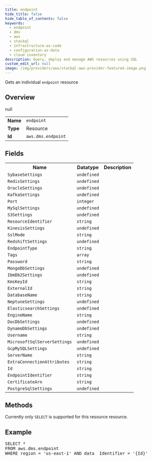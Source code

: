 ```yaml
---
title: endpoint
hide_title: false
hide_table_of_contents: false
keywords:
  - endpoint
  - dms
  - aws
  - stackql
  - infrastructure-as-code
  - configuration-as-data
  - cloud inventory
description: Query, deploy and manage AWS resources using SQL
custom_edit_url: null
image: /img/providers/aws/stackql-aws-provider-featured-image.png
---
```

Gets an individual <code>endpoint</code> resource

## Overview
<table><tbody>
<tr><td><b>Name</b></td><td><code>endpoint</code></td></tr>
<tr><td><b>Type</b></td><td>Resource</td></tr>
null
<tr><td><b>Id</b></td><td><code>aws.dms.endpoint</code></td></tr>
</tbody></table>

## Fields
<table><tbody>
<tr><th>Name</th><th>Datatype</th><th>Description</th></tr>
<tr><td><code>SybaseSettings</code></td><td><code>undefined</code></td><td></td></tr><tr><td><code>RedisSettings</code></td><td><code>undefined</code></td><td></td></tr><tr><td><code>OracleSettings</code></td><td><code>undefined</code></td><td></td></tr><tr><td><code>KafkaSettings</code></td><td><code>undefined</code></td><td></td></tr><tr><td><code>Port</code></td><td><code>integer</code></td><td></td></tr><tr><td><code>MySqlSettings</code></td><td><code>undefined</code></td><td></td></tr><tr><td><code>S3Settings</code></td><td><code>undefined</code></td><td></td></tr><tr><td><code>ResourceIdentifier</code></td><td><code>string</code></td><td></td></tr><tr><td><code>KinesisSettings</code></td><td><code>undefined</code></td><td></td></tr><tr><td><code>SslMode</code></td><td><code>string</code></td><td></td></tr><tr><td><code>RedshiftSettings</code></td><td><code>undefined</code></td><td></td></tr><tr><td><code>EndpointType</code></td><td><code>string</code></td><td></td></tr><tr><td><code>Tags</code></td><td><code>array</code></td><td></td></tr><tr><td><code>Password</code></td><td><code>string</code></td><td></td></tr><tr><td><code>MongoDbSettings</code></td><td><code>undefined</code></td><td></td></tr><tr><td><code>IbmDb2Settings</code></td><td><code>undefined</code></td><td></td></tr><tr><td><code>KmsKeyId</code></td><td><code>string</code></td><td></td></tr><tr><td><code>ExternalId</code></td><td><code>string</code></td><td></td></tr><tr><td><code>DatabaseName</code></td><td><code>string</code></td><td></td></tr><tr><td><code>NeptuneSettings</code></td><td><code>undefined</code></td><td></td></tr><tr><td><code>ElasticsearchSettings</code></td><td><code>undefined</code></td><td></td></tr><tr><td><code>EngineName</code></td><td><code>string</code></td><td></td></tr><tr><td><code>DocDbSettings</code></td><td><code>undefined</code></td><td></td></tr><tr><td><code>DynamoDbSettings</code></td><td><code>undefined</code></td><td></td></tr><tr><td><code>Username</code></td><td><code>string</code></td><td></td></tr><tr><td><code>MicrosoftSqlServerSettings</code></td><td><code>undefined</code></td><td></td></tr><tr><td><code>GcpMySQLSettings</code></td><td><code>undefined</code></td><td></td></tr><tr><td><code>ServerName</code></td><td><code>string</code></td><td></td></tr><tr><td><code>ExtraConnectionAttributes</code></td><td><code>string</code></td><td></td></tr><tr><td><code>Id</code></td><td><code>string</code></td><td></td></tr><tr><td><code>EndpointIdentifier</code></td><td><code>string</code></td><td></td></tr><tr><td><code>CertificateArn</code></td><td><code>string</code></td><td></td></tr><tr><td><code>PostgreSqlSettings</code></td><td><code>undefined</code></td><td></td></tr>
</tbody></table>

## Methods
Currently only <code>SELECT</code> is supported for this resource resource.

## Example
<pre>
SELECT * 
FROM aws.dms.endpoint
WHERE region = 'us-east-1' AND data__Identifier = '{Id}'
</pre>
